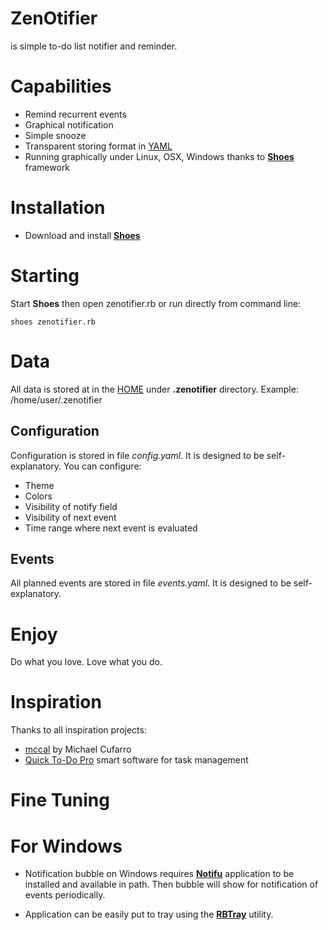 # ZenOtifier
is simple to-do list notifier and reminder.

# Capabilities
* Remind recurrent events
* Graphical notification
* Simple snooze
* Transparent storing format in [YAML](https://en.wikipedia.org/wiki/YAML)
* Running graphically under Linux, OSX, Windows thanks to  [**Shoes**](http://shoesrb.com/) framework

# Installation
* Download and install [**Shoes**](http://shoesrb.com/downloads/)

# Starting
Start **Shoes** then open zenotifier.rb or run directly from command line:

    shoes zenotifier.rb

# Data
All data is stored at in the [HOME](https://en.wikipedia.org/wiki/Home_directory) under **.zenotifier** directory. Example: /home/user/.zenotifier

## Configuration
Configuration is stored in file *config.yaml*. It is designed to be self-explanatory. You can configure:
* Theme
* Colors
* Visibility of notify field
* Visibility of next event
* Time range where next event is evaluated

## Events
All planned events are stored in file *events.yaml*. It is designed to be self-explanatory.

# Enjoy
Do what you love.
Love what you do.

# Inspiration
Thanks to all inspiration projects:
* [mccal](https://github.com/lmcmicu/mccal.git) by Michael Cufarro
* [Quick To-Do Pro](http://www.capstralia.com/products/pro) smart software for task management

# Fine Tuning

# For Windows

* Notification bubble on Windows requires [**Notifu**](https://www.paralint.com/projects/notifu) application to be installed and available in path. Then bubble will show for notification of events periodically.

* Application can be easily put to tray using the [**RBTray**](http://rbtray.sourceforge.net/) utility.
